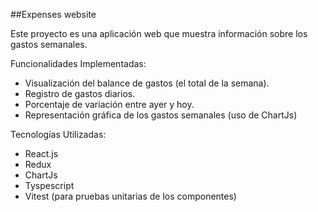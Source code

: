 ##Expenses website

Este proyecto es una aplicación web que muestra información sobre los gastos semanales.

Funcionalidades Implementadas:
- Visualización del balance de gastos (el total de la semana).
- Registro de gastos diarios.
- Porcentaje de variación entre ayer y hoy.
- Representación gráfica de los gastos semanales (uso de ChartJs)

Tecnologías Utilizadas:
- React.js
- Redux
- ChartJs
- Tyspescript
- Vitest (para pruebas unitarias de los componentes)
